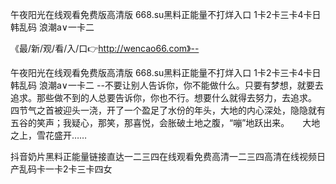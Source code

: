 午夜阳光在线观看免费版高清版
668.su黑料正能量不打烊入口
1卡2卡三卡4卡日韩乱码
浪潮a∨一卡二


《最/新/观/看/入/口👉http://wencao66.com》--

午夜阳光在线观看免费版高清版
668.su黑料正能量不打烊入口
1卡2卡三卡4卡日韩乱码
浪潮a∨一卡二
	--不要让别人告诉你，你不能做什么。只要有梦想，就要去追求。那些做不到的人总要告诉你，你也不行。想要什么就得去努力，去追求。
四节气之首被迎头一浇，开了一个盈足了水份的年头，大地的内心深处，隐隐就有五谷的笑声；我疑心，那笑，那喜悦，会胀破土地之腹，“嘣”地跃出来。　　大地之上，雪花盛开……





抖音奶片黑料正能量链接直达一二三四在线观看免费高清一二三四高清在线视频日产乱码卡一卡2卡三卡四女
